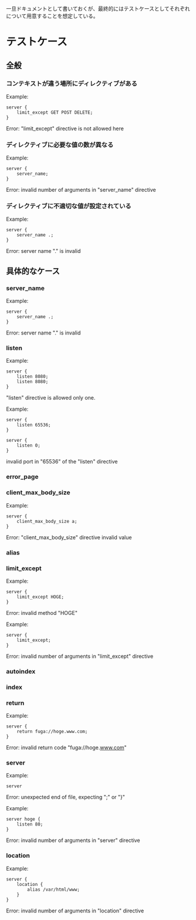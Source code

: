 一旦ドキュメントとして書いておくが、最終的にはテストケースとしてそれぞれについて用意することを想定している。

# テストケース

## 全般

### コンテキストが違う場所にディレクティブがある

Example:

```
server {
	limit_except GET POST DELETE;
}
```

Error:
"limit_except" directive is not allowed here

### ディレクティブに必要な値の数が異なる

Example:

```
server {
	server_name;
}
```

Error:
invalid number of arguments in "server_name" directive

### ディレクティブに不適切な値が設定されている

Example:

```
server {
	server_name .;
}
```

Error:
server name "." is invalid

<!-- ### 同コンテキストにディレクティブが重複して存在する

Example:

```
server {
	server_name hoge1.com;
	server_name hoge2.com;
}
```

Error:
duplicate "server_name" in server context -->

## 具体的なケース

### server_name

<!-- 

BNF

<official hostname> ::= <hname>
<hname> ::= <name>*["."<name>]
<name>  ::= <let-or-digit>[*[<let-or-digit-or-hyphen>]<let-or-digit>]

letter or digitだがRFC的には以下の文字が推奨されている

Recommended

"A-Z", "a-z", "0-9", dash and underscore

See https://suu-g.hateblo.jp/entry/2019/09/19/232913

 -->

Example:

```
server {
	server_name .;
}
```

Error:
server name "." is invalid

### listen

Example:

```
server {
	listen 8080;
	listen 8080;
}
```

"listen" directive is allowed only one.

Example:

```
server {
	listen 65536;
}

server {
	listen 0;
}
```

invalid port in "65536" of the "listen" directive

### error_page

### client_max_body_size

Example:

```
server {
	client_max_body_size a;
}
```

Error:
"client_max_body_size" directive invalid value

### alias

### limit_except

Example:

```
server {
	limit_except HOGE;
}
```

Error:
invalid method "HOGE"

Example:

```
server {
	limit_except;
}
```

Error:
invalid number of arguments in "limit_except" directive

<!-- 
これはエラー？

```
server {
	limit_except GET GET;
}
```

Error:
duplicate method "GET"

```
server {
	limit_except get;
}
```

Error:
unknown method "get", may be "GET"? -->

### autoindex

<!-- 
nginxはケースインセンシティブ?

Example:

```
server {
	autoindex OFF;
}
```

Error:
autoindex cat take "on" or "off" -->

### index

### return

Example:

```
server {
	return fuga://hoge.www.com;
}
```

Error:
invalid return code "fuga://hoge.www.com"

### server

Example:

```
server
```

Error:
unexpected end of file, expecting ";" or "}"

Example:

```
server hoge {
	listen 80;
}
```

Error:
invalid number of arguments in "server" directive

### location

Example:

```
server {
	location {
		alias /var/html/www;
	}
}
```

Error:
invalid number of arguments in "location" directive

<!-- Example:

このケースもinvalid number of arguments in "location" directiveでエラーにしたい

```
server {
	location / /hoge {
		alias /var/html/www;
	}
}
```

Error:
invalid location modifier "/" -->
